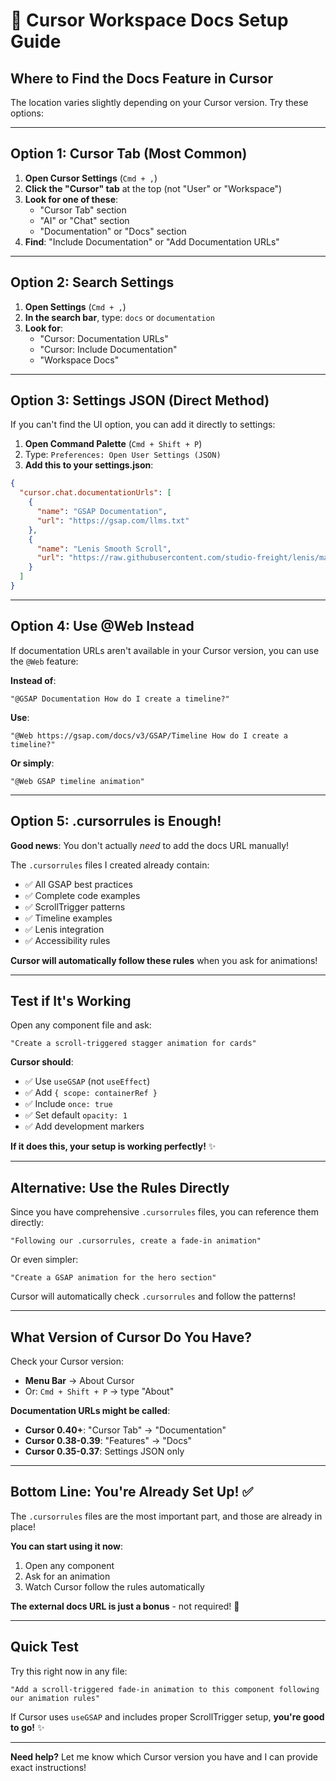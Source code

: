 # 🔧 Cursor Workspace Docs Setup Guide

## Where to Find the Docs Feature in Cursor

The location varies slightly depending on your Cursor version. Try these options:

---

## **Option 1: Cursor Tab (Most Common)**

1. **Open Cursor Settings** (`Cmd + ,`)
2. **Click the "Cursor" tab** at the top (not "User" or "Workspace")
3. **Look for one of these**:
   - "Cursor Tab" section
   - "AI" or "Chat" section
   - "Documentation" or "Docs" section
4. **Find**: "Include Documentation" or "Add Documentation URLs"

---

## **Option 2: Search Settings**

1. **Open Settings** (`Cmd + ,`)
2. **In the search bar**, type: `docs` or `documentation`
3. **Look for**:
   - "Cursor: Documentation URLs"
   - "Cursor: Include Documentation"
   - "Workspace Docs"

---

## **Option 3: Settings JSON (Direct Method)**

If you can't find the UI option, you can add it directly to settings:

1. **Open Command Palette** (`Cmd + Shift + P`)
2. Type: `Preferences: Open User Settings (JSON)`
3. **Add this to your settings.json**:

```json
{
  "cursor.chat.documentationUrls": [
    {
      "name": "GSAP Documentation",
      "url": "https://gsap.com/llms.txt"
    },
    {
      "name": "Lenis Smooth Scroll",
      "url": "https://raw.githubusercontent.com/studio-freight/lenis/main/README.md"
    }
  ]
}
```

---

## **Option 4: Use @Web Instead**

If documentation URLs aren't available in your Cursor version, you can use the `@Web` feature:

**Instead of**:
```
"@GSAP Documentation How do I create a timeline?"
```

**Use**:
```
"@Web https://gsap.com/docs/v3/GSAP/Timeline How do I create a timeline?"
```

**Or simply**:
```
"@Web GSAP timeline animation"
```

---

## **Option 5: .cursorrules is Enough!**

**Good news**: You don't actually *need* to add the docs URL manually!

The `.cursorrules` files I created already contain:
- ✅ All GSAP best practices
- ✅ Complete code examples
- ✅ ScrollTrigger patterns
- ✅ Timeline examples
- ✅ Lenis integration
- ✅ Accessibility rules

**Cursor will automatically follow these rules** when you ask for animations!

---

## **Test if It's Working**

Open any component file and ask:

```
"Create a scroll-triggered stagger animation for cards"
```

**Cursor should**:
- ✅ Use `useGSAP` (not `useEffect`)
- ✅ Add `{ scope: containerRef }`
- ✅ Include `once: true`
- ✅ Set default `opacity: 1`
- ✅ Add development markers

**If it does this, your setup is working perfectly!** ✨

---

## **Alternative: Use the Rules Directly**

Since you have comprehensive `.cursorrules` files, you can reference them directly:

```
"Following our .cursorrules, create a fade-in animation"
```

Or even simpler:
```
"Create a GSAP animation for the hero section"
```

Cursor will automatically check `.cursorrules` and follow the patterns!

---

## **What Version of Cursor Do You Have?**

Check your Cursor version:
- **Menu Bar** → About Cursor
- Or: `Cmd + Shift + P` → type "About"

**Documentation URLs might be called**:
- **Cursor 0.40+**: "Cursor Tab" → "Documentation"
- **Cursor 0.38-0.39**: "Features" → "Docs"
- **Cursor 0.35-0.37**: Settings JSON only

---

## **Bottom Line: You're Already Set Up!** ✅

The `.cursorrules` files are the most important part, and those are already in place!

**You can start using it now**:
1. Open any component
2. Ask for an animation
3. Watch Cursor follow the rules automatically

**The external docs URL is just a bonus** - not required! 🎉

---

## **Quick Test**

Try this right now in any file:

```
"Add a scroll-triggered fade-in animation to this component following our animation rules"
```

If Cursor uses `useGSAP` and includes proper ScrollTrigger setup, **you're good to go!** ✨

---

**Need help?** Let me know which Cursor version you have and I can provide exact instructions!

